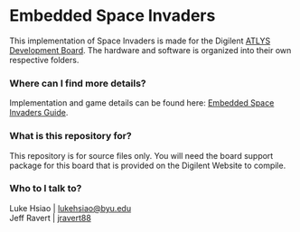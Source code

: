 # Embedded Space Invaders #

This implementation of Space Invaders is made for the Digilent [ATLYS Development Board](http://www.digilentinc.com/Products/Detail.cfm?NavPath=2,400,836&Prod=ATLYS&CFID=6868855&CFTOKEN=8a46aff22a6e7e36-78556F94-5056-0201-024A395AE56BA1E9). The hardware and software is organized into their own respective folders.

### Where can I find more details? ###
Implementation and game details can be found here: [Embedded Space Invaders Guide](http://www.et.byu.edu/~lhsiao/EmbeddedSpaceInvadersGuide.pdf).


### What is this repository for? ###

This repository is for source files only.
You will need the board support package for this board that is provided on the Digilent Website to compile.

### Who to I talk to? ###
Luke Hsiao | lukehsiao@byu.edu  
Jeff Ravert | [jravert88](https://github.com/jravert88)
